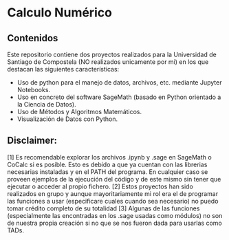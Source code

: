 # Calculo Numérico
## Contenidos
Este repositorio contiene dos proyectos realizados para la Universidad de Santiago de Compostela (NO realizados unicamente por mi) en los que destacan las siguientes características:
  * Uso de python para el manejo de datos, archivos, etc. mediante Jupyter Notebooks.
  * Uso en concreto del software SageMath (basado en Python orientado a la Ciencia de Datos).
  * Uso de Métodos y Algoritmos Matemáticos.
  * Visualización de Datos con Python.
## Disclaimer:
  [1]
    Es recomendable explorar los archivos .ipynb y .sage en SageMath o CoCalc si es posible. Esto es debido a que ya cuentan con las librerias necesarias instaladas y en el PATH del programa. En cualquier caso se proveen ejemplos de la ejecución del código y de este mismo sin tener que ejecutar o acceder al propio fichero.
  [2]
    Estos proyectos han sido realizados en grupo y aunque mayoritariamente mi rol era el de programar las funciones a usar (especificare cuales cuando sea necesario) no puedo tomar crédito completo de su totalidad
  [3]
    Algunas de las funciones (especialmente las encontradas en los .sage usadas como módulos) no son de nuestra propia creación si no que se nos fueron dada para usarlas como TADs.
